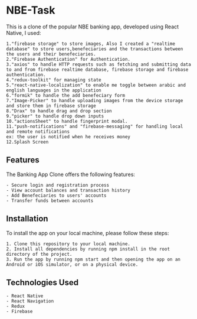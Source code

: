 # NBE-Task
This is a clone of the popular NBE banking app, developed using React Native, I used:

    1."firebase storage" to store images, Also I created a "realtime database" to store users,benefeciaries and the transactions between the users and their benefeciaries.
    2."Firebase Authentication" for Authentication.
    3."axios" to handle HTTP requests such as fetching and submitting data to and from firebase realtime database, firebase storage and firebase authentication.
    4."redux-toolkit" for managing state
    5."react-native-localization" to enable me toggle between arabic and english languages in the application
    6."formik" to handle the add benefeciary form
    7."Image-Picker" to handle uploading images from the device storage and store them in firebase storage
    8."Drax" to handle drag and drop section
    9."picker" to handle drop down inputs
    10."actionsSheet" to handle fingerprint modal.
    11."push-notifications" and "firebase-messaging" for handling local and remote notifications
    ex: the user is notified when he receives money
    12.Splash Screen


## Features

The Banking App Clone offers the following features:

    - Secure login and registration process
    - View account balances and transaction history
    - Add Benefeciaries to users' accounts
    - Transfer funds between accounts
 
## Installation

To install the app on your local machine, please follow these steps:

    1. Clone this repository to your local machine.
    2. Install all dependencies by running npm install in the root directory of the project.
    3. Run the app by running npm start and then opening the app on an Android or iOS simulator, or on a physical device.
    
    
## Technologies Used

    - React Native
    - React Navigation
    - Redux
    - Firebase
